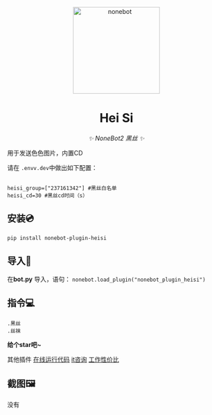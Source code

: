 <p align="center">
  <a href="https://v2.nonebot.dev/"><img src="https://raw.githubusercontent.com/nonebot/nonebot2/master/docs/.vuepress/public/logo.png" width="200" height="200" alt="nonebot"></a>
</p>

<div align="center">

# Hei Si

_✨ NoneBot2 黑丝 ✨_

</div>


用于发送色色图片，内置CD

请在 `.envv.dev`中做出如下配置：
```

heisi_group=["237161342"] #黑丝白名单
heisi_cd=30 #黑丝cd时间（s）

```

## 安装💿
`pip install nonebot-plugin-heisi`


## 导入📲
在**bot.py** 导入，语句：
`nonebot.load_plugin("nonebot_plugin_heisi")`



## 指令💻
```
.黑丝
.丝袜
```


**给个star吧~**

其他插件
[在线运行代码](https://github.com/yzyyz1387/nonebot_plugin_code)
[it咨询](https://github.com/yzyyz1387/nonebot_plugin_itnews "it资讯")
[工作性价比](https://github.com/yzyyz1387/nonebot_plugin_workscore)

## 截图🖼

没有


